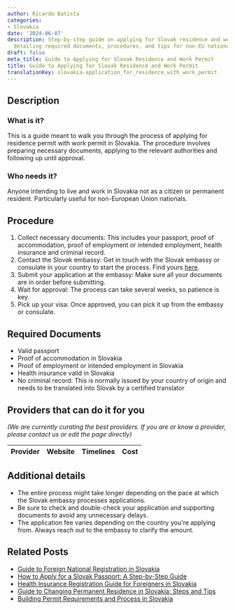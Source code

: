```yaml
---
author: Ricardo Batista
categories:
- Slovakia
date: '2024-06-07'
description: Step-by-step guide on applying for Slovak residence and work permits,
  detailing required documents, procedures, and tips for non-EU nationals.
draft: false
meta_title: Guide to Applying for Slovak Residence and Work Permit
title: Guide to Applying for Slovak Residence and Work Permit
translationKey: slovakia-application_for_residence_with_work_permit
---
```


## Description
### What is it?
This is a guide meant to walk you through the process of applying for residence permit with work permit in Slovakia. The procedure involves preparing necessary documents, applying to the relevant authorities and following up until approval.
### Who needs it?
Anyone intending to live and work in Slovakia not as a citizen or permanent resident. Particularly useful for non-European Union nationals.

## Procedure
1. Collect necessary documents: This includes your passport, proof of accommodation, proof of employment or intended employment, health insurance and criminal record. 
2. Contact the Slovak embassy: Get in touch with the Slovak embassy or consulate in your country to start the process. Find yours [here](http://www.mzv.sk/web/en).
3. Submit your application at the embassy: Make sure all your documents are in order before submitting.
4. Wait for approval: The process can take several weeks, so patience is key.
5. Pick up your visa: Once approved, you can pick it up from the embassy or consulate.

## Required Documents
- Valid passport
- Proof of accommodation in Slovakia
- Proof of employment or intended employment in Slovakia
- Health insurance valid in Slovakia
- No criminal record: This is normally issued by your country of origin and needs to be translated into Slovak by a certified translator

## Providers that can do it for you

_(We are currently curating the best providers. If you are or know a provider, please contact us or edit the page directly)_

| Provider        |     Website     |     Timelines    |       Cost      |
| :-------------: | :-------------: |  :-------------: | :-------------: |

## Additional details
- The entire process might take longer depending on the pace at which the Slovak embassy processes applications.
- Be sure to check and double-check your application and supporting documents to avoid any unnecessary delays.
- The application fee varies depending on the country you're applying from. Always reach out to the embassy to clarify the amount.


## Related Posts

- [Guide to Foreign National Registration in Slovakia](https://tramitit.com/guides/slovakia/registration_of_a_foreign_national/)
- [How to Apply for a Slovak Passport: A Step-by-Step Guide](https://tramitit.com/guides/slovakia/issuance_of_passport/)
- [Health Insurance Registration Guide for Foreigners in Slovakia](https://tramitit.com/guides/slovakia/health_insurance_registration/)
- [Guide to Changing Permanent Residence in Slovakia: Steps and Tips](https://tramitit.com/guides/slovakia/change_of_permanent_residence/)
- [Building Permit Requirements and Process in Slovakia](https://tramitit.com/guides/slovakia/issuance_of_building_permit/)